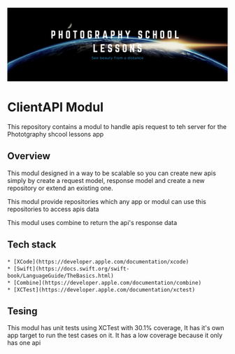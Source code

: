![ald text](ReadmeAssets/banner.png)

# ClientAPI Modul

This repository contains a modul to handle apis request to teh server for the Phototgraphy shcool lessons app



## Overview

This modul designed in a way to be scalable so you can create new apis simply by create a request model, response model and create a new repository or extend an existing one.

This modul provide repositories which any app or modul can use this repositories to access apis data

This modul uses combine to return the api's response data  


## Tech stack

    * [XCode](https://developer.apple.com/documentation/xcode)
    * [Swift](https://docs.swift.org/swift-book/LanguageGuide/TheBasics.html)
    * [Combine](https://developer.apple.com/documentation/combine)
    * [XCTest](https://developer.apple.com/documentation/xctest)
    

## Tesing

This modul has unit tests using XCTest with 30.1% coverage, It has it's own app target to run the test cases on it.
It has a low coverage because it only has one api

 

